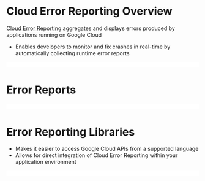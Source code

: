 # Cloud Error Reporting Overview

[Cloud Error Reporting](https://cloud.google.com/error-reporting/docs/grouping-errors) aggregates and displays errors produced by applications running on Google Cloud

* Enables developers to monitor and fix crashes in real-time by automatically collecting runtime error reports

![](https://github.com/JonmarCorpuz/LetsLearn/blob/main/Assets/Whitespace.png)

# Error Reports

![](https://github.com/JonmarCorpuz/LetsLearn/blob/main/Assets/Whitespace.png)

# Error Reporting Libraries

* Makes it easier to access Google Cloud APIs from a supported language
* Allows for direct integration of Cloud Error Reporting within your application environment

![](https://github.com/JonmarCorpuz/LetsLearn/blob/main/Assets/Whitespace.png)
